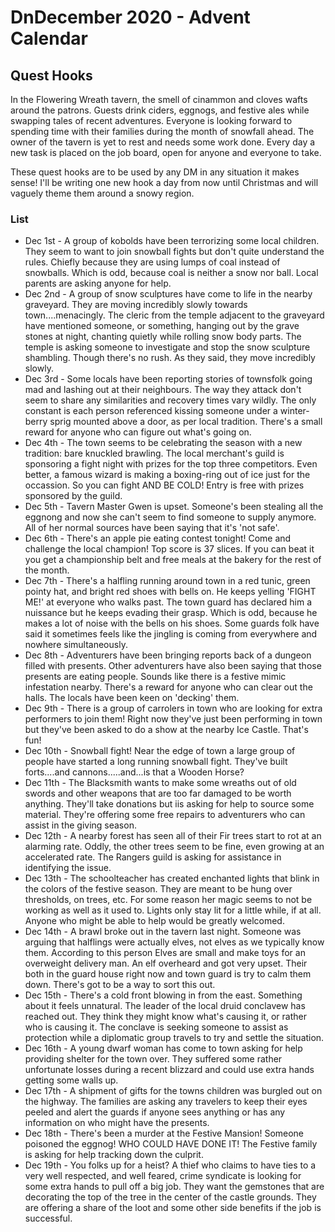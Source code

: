 # DnDecember 2020 - Advent Calendar
## Quest Hooks

In the Flowering Wreath tavern, the smell of cinammon and cloves wafts around the patrons. Guests drink ciders, eggnogs, and festive ales while swapping 
tales of recent adventures. Everyone is looking forward to spending time with their families during the month of snowfall ahead. The owner of the tavern
is yet to rest and needs some work done. Every day a new task is placed on the job board, open for anyone and everyone to take. 

These quest hooks are to be used by any DM in any situation it makes sense! I'll be writing one new hook a day from now until Christmas and will vaguely
theme them around a snowy region.

### List

* Dec 1st - A group of kobolds have been terrorizing some local children. They seem to want to join snowball fights but don't quite understand the rules. 
Chiefly because they are using lumps of coal instead of snowballs. Which is odd, because coal is neither a snow nor ball. Local parents are asking
anyone for help.
* Dec 2nd - A group of snow sculptures have come to life in the nearby graveyard. They are moving incredibly slowly towards town....menacingly. The
cleric from the temple adjacent to the graveyard have mentioned someone, or something, hanging out by the grave stones at night, chanting quietly
while rolling snow body parts. The temple is asking someone to investigate and stop the snow sculpture shambling. Though there's no rush. As they said,
they move incredibly slowly.
* Dec 3rd - Some locals have been reporting stories of townsfolk going mad and lashing out at their neighbours. The way they attack don't seem to share
any similarities and recovery times vary wildly. The only constant is each person referenced kissing someone under a winter-berry sprig mounted above a door,
as per local tradition. There's a small reward for anyone who can figure out what's going on.
* Dec 4th - The town seems to be celebrating the season with a new tradition: bare knuckled brawling. The local merchant's guild is sponsoring a fight night with prizes for the top three competitors. Even better, a famous wizard is making a boxing-ring out of ice just for the occassion. So you can fight AND BE COLD! Entry is free with prizes sponsored by the guild.
* Dec 5th - Tavern Master Gwen is upset. Someone's been stealing all the eggnong and now she can't seem to find someone to supply anymore. All of her normal sources have been saying that it's 'not safe'.
* Dec 6th - There's an apple pie eating contest tonight! Come and challenge the local champion! Top score is 37 slices. If you can beat it you get a championship belt and free meals at the bakery for the rest of the month.
* Dec 7th - There's a halfling running around town in a red tunic, green pointy hat, and bright red shoes with bells on. He keeps yelling 'FIGHT ME!' at everyone who walks past. The town guard has declared him a nuissance but he keeps evading their grasp. Which is odd, because he makes a lot of noise with the bells on his shoes. Some guards folk have said it sometimes feels like the jingling is coming from everywhere and nowhere simultaneously.
* Dec 8th - Adventurers have been bringing reports back of a dungeon filled with presents. Other adventurers have also been saying that those presents are eating people. Sounds like there is a festive mimic infestation nearby. There's a reward for anyone who can clear out the halls. The locals have been keen on 'decking' them.
* Dec 9th - There is a group of carrolers in town who are looking for extra performers to join them! Right now they've just been performing in town but they've been asked to do a show at the nearby Ice Castle. That's fun! 
* Dec 10th - Snowball fight! Near the edge of town a large group of people have started a long running snowball fight. They've built forts....and cannons.....and...is that a Wooden Horse?
* Dec 11th - The Blacksmith wants to make some wreaths out of old swords and other weapons that are too far damaged to be worth anything. They'll take donations but iis asking for help to source some material. They're offering some free repairs to adventurers who can assist in the giving season.
* Dec 12th - A nearby forest has seen all of their Fir trees start to rot at an alarming rate. Oddly, the other trees seem to be fine, even growing at an accelerated rate. The Rangers guild is asking for assistance in identifying the issue.
* Dec 13th - The schoolteacher has created enchanted lights that blink in the colors of the festive season. They are meant to be hung over thresholds, on trees, etc. For some reason her magic seems to not be working as well as it used to. Lights only stay lit for a little while, if at all. Anyone who might be able to help would be greatly welcomed.
* Dec 14th - A brawl broke out in the tavern last night. Someone was arguing that halflings were actually elves, not elves as we typically know them. According to this person Elves are small and make toys for an overweight delivery man. An elf overheard and got very upset. Their both in the guard house right now and town guard is try to calm them down. There's got to be a way to sort this out.
* Dec 15th - There's a cold front blowing in from the east. Something about it feels unnatural. The leader of the local druid conclavew has reached out. They think they might know what's causing it, or rather who is causing it. The conclave is seeking someone to assist as protection while a diplomatic group travels to try and settle the situation.
* Dec 16th - A young dwarf woman has come to town asking for help providing shelter for the town over. They suffered some rather unfortunate losses during a recent blizzard and could use extra hands getting some walls up. 
* Dec 17th - A shipment of gifts for the towns children was burgled out on the highway. The families are asking any travelers to keep their eyes peeled and alert the guards if anyone sees anything or has any information on who might have the presents.
* Dec 18th - There's been a murder at the Festive Mansion! Someone poisoned the eggnog! WHO COULD HAVE DONE IT! The Festive family is asking for help tracking down the culprit.
* Dec 19th - You folks up for a heist? A thief who claims to have ties to a very well respected, and well feared, crime syndicate is looking for some extra hands to pull off a big job. They want the gemstones that are decorating the top of the tree in the center of the castle grounds. They are offering a share of the loot and some other side benefits if the job is successful.
